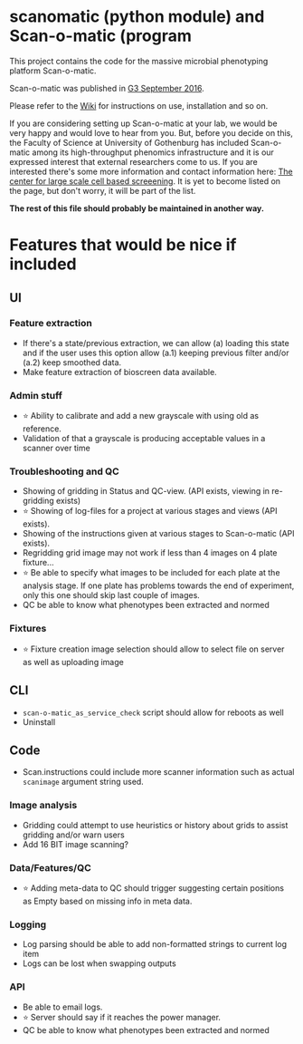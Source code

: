 # scanomatic (python module) and Scan-o-matic (program

This project contains the code for the massive microbial phenotyping platform Scan-o-matic.

Scan-o-matic was published in [G3 September 2016](http://g3journal.org/content/6/9/3003.full).

Please refer to the [Wiki](https://github.com/local-minimum/scanomatic/wiki) for instructions on use, installation and so on.

If you are considering setting up Scan-o-matic at your lab, we would be very happy and would love to hear from you. But, before you decide on this, the Faculty of Science at University of Gothenburg has included Scan-o-matic among its high-throughput phenomics infrastructure and it is our expressed interest that external researchers come to us. If you are interested there's some more information and contact information here: [The center for large scale cell based screeening](http://cmb.gu.se/english/research/microbiology/center-for-large-scale-cell-based-screening). It is yet to become listed on the page, but don't worry, it will be part of the list.


__The rest of this file should probably be maintained in another way.__

# Features that would be nice if included

## UI

### Feature extraction

* If there's a state/previous extraction, we can allow (a) loading this state and
  if the user uses this option allow (a.1) keeping previous filter and/or (a.2) keep smoothed data.
* Make feature extraction of bioscreen data available.

### Admin stuff

* :star: Ability to calibrate and add a new grayscale with using old as reference.
* Validation of that a grayscale is producing acceptable values in a scanner over time

### Troubleshooting and QC

* Showing of gridding in Status and QC-view. (API exists, viewing in re-gridding exists)
* :star: Showing of log-files for a project at various stages and views (API exists).
* Showing of the instructions given at various stages to Scan-o-matic (API exists).
* Regridding grid image may not work if less than 4 images on 4 plate fixture...
* :star: Be able to specify what images to be included for each plate at the analysis stage.
  If one plate has problems towards the end of experiment, only this one should skip last
  couple of images.
* QC be able to know what phenotypes been extracted and normed

### Fixtures

* :star: Fixture creation image selection should allow to select file on server as well as uploading image

## CLI

* `scan-o-matic_as_service_check` script should allow for reboots as well
* Uninstall

## Code

* Scan.instructions could include more scanner information such as actual `scanimage` argument string used.

### Image analysis

* Gridding could attempt to use heuristics or history about grids to assist gridding and/or warn users
* Add 16 BIT image scanning?

### Data/Features/QC

* :star: Adding meta-data to QC should trigger suggesting certain positions as Empty based on missing info in meta data.

### Logging

* Log parsing should be able to add non-formatted strings to current log item
* Logs can be lost when swapping outputs

### API

* Be able to email logs.
* :star: Server should say if it reaches the power manager.
* QC be able to know what phenotypes been extracted and normed
